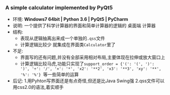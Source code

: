 ### A simple calculator implemented by PyQt5
- 环境: **Windows7 64bit | Python 3.6 | PyQt5 | PyCharm**
- 说明: 一个提供了科学计算器的界面和简单计算器的逻辑的 桌面端 计算器
- 结构:
    - 表现从逻辑抽离出来成一个单独的`.qss`文件
    - 计算逻辑比较少 就集成在界面类`Calculator`里了
- 不足: 
    - 界面写的还有问题,并没有全部采用相对布局,主要体现在拉伸或放大窗口上
    - 计算逻辑比较马虎,功能只实现了`support_order = {'(': '(', ')': ')', '÷': '/', '×': '*', 'x2': '**2', 'x3': '**3', 'xy': '**', '%': '%'} `等一些简单的运算
- 后记:
    1.用Pyhton写界面还是有点奇怪,但还是比Java Swing强 
    2.qss文件可以用css2.0的语法,着实顺手